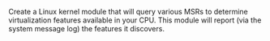 Create a Linux kernel module that will query various MSRs to determine virtualization features available in your CPU. This module will report (via the system message log) the features it discovers.
